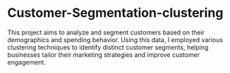 # Customer-Segmentation-clustering
This project aims to analyze and segment customers based on their demographics and spending behavior. Using this data, I employed various clustering techniques to identify distinct customer segments, helping businesses tailor their marketing strategies and improve customer engagement.
